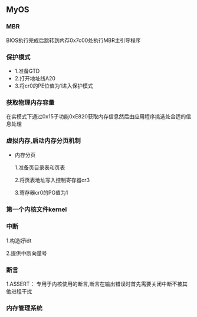 ##  MyOS  #########

### MBR
BIOS执行完成后跳转到内存0x7c00处执行MBR主引导程序

### 保护模式
* 1.准备GTD
* 2.打开地址线A20
* 3.将cr0的PE位值为1进入保护模式

### 获取物理内存容量
在实模式下通过0x15子功能0xE820获取内存信息然后由应用程序挑选处合适的信息处理

### 虚拟内存,启动内存分页机制

* 内存分页

    1.准备页目录表和页表
    
    2.将页表地址写入控制寄存器cr3
    
    3.寄存器cr0的PG值为1
    
### 第一个内核文件kernel

### 中断
1.构造好idt

2.提供中断向量号

### 断言
    
1.ASSERT：
        专用于内核使用的断言,断言在输出错误时首先需要关闭中断不被其他进程干扰
        
### 内存管理系统
        
        
        
